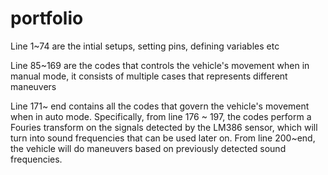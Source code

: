 # portfolio

Line 1~74 are the intial setups, setting pins, defining variables etc

Line 85~169 are the codes that controls the vehicle's movement when in manual mode, it consists of multiple cases that represents different maneuvers 

Line 171~ end contains all the codes that govern the vehicle's movement when in auto mode. 
Specifically, from line 176 ~ 197, the codes perform a Fouries transform on the signals detected by the LM386 sensor, which will turn into sound 
frequencies that can be used later on. From line 200~end, the vehicle will do maneuvers based on previously detected sound frequencies.
